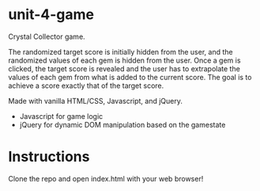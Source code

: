 # unit-4-game
Crystal Collector game.

The randomized target score is initially hidden from the user, and the randomized values of each gem is hidden from the user. Once a gem is clicked, the target score is revealed and the user has to extrapolate the values of each gem from what is added to the current score. The goal is to achieve a score exactly that of the target score.

Made with vanilla HTML/CSS, Javascript, and jQuery.

- Javascript for game logic
- jQuery for dynamic DOM manipulation based on the gamestate

# Instructions
Clone the repo and open index.html with your web browser!
